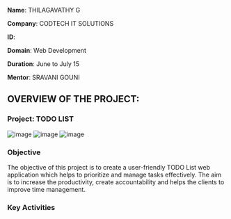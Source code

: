 **Name**: THILAGAVATHY G

**Company**: CODTECH IT SOLUTIONS

**ID**:

**Domain**: Web Development

**Duration**: June to July 15

**Mentor**: SRAVANI GOUNI

## OVERVIEW OF THE PROJECT:

### Project: TODO LIST
![image](https://github.com/thilaga292/CODTECH-TASK-1/assets/174592254/c358d851-4bbe-4dc8-a40b-2bf03ed758dc)
![image](https://github.com/thilaga292/CODTECH-TASK-1/assets/174592254/2a035674-806f-4d46-961e-dafe73482ff4)
![image](https://github.com/thilaga292/CODTECH-TASK-1/assets/174592254/e33a84fa-7633-4f88-bbfa-48e335d053c4)



### Objective

The objective of this project is to create a user-friendly TODO List web application which helps to prioritize and manage tasks effectively.
The aim is to increase the productivity, create accountability and helps the clients to improve time management.

### Key Activities
